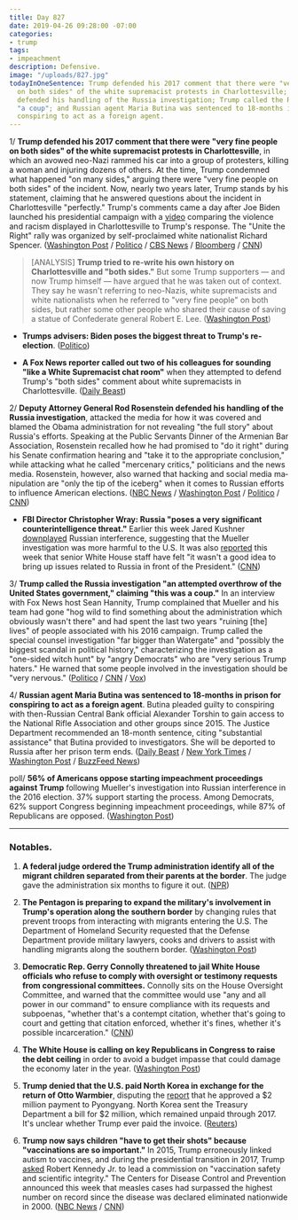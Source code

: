 ```yaml
---
title: Day 827
date: 2019-04-26 09:28:00 -07:00
categories:
- trump
tags:
- impeachment
description: Defensive.
image: "/uploads/827.jpg"
todayInOneSentence: Trump defended his 2017 comment that there were "very fine people
  on both sides" of the white supremacist protests in Charlottesville; Rod Rosenstein
  defended his handling of the Russia investigation; Trump called the Russia investigation
  "a coup"; and Russian agent Maria Butina was sentenced to 18-months in prison for
  conspiring to act as a foreign agent.
---
```


1/ **Trump defended his 2017 comment that there were "very fine people on both sides" of the white supremacist protests in Charlottesville**, in which an avowed neo-Nazi rammed his car into a group of protesters, killing a woman and injuring dozens of others. At the time, Trump condemned what happened "on many sides," arguing there were "very fine people on both sides" of the incident. Now, nearly two years later, Trump stands by his statement, claiming that he answered questions about the incident in Charlottesville "perfectly." Trump's comments came a day after Joe Biden launched his presidential campaign with a [video](https://www.cnn.com/2019/04/25/politics/joe-biden-charlottesville-trump-2020-launch/index.html) comparing the violence and racism displayed in Charlottesville to Trump's response. The "Unite the Right" rally was organized by self-proclaimed white nationalist Richard Spencer. ([Washington Post](https://www.washingtonpost.com/politics/trump-defends-charlottesville-comments-by-praising-a-confederate-general/2019/04/26/80ba1d24-682b-11e9-a1b6-b29b90efa879_story.html) / [Politico](https://www.politico.com/story/2019/04/26/trump-charlottesville-comments-1290724) / [CBS News](https://www.cbsnews.com/news/trump-leaves-for-nra-speech-in-indianapolis-live-updates/) / [Bloomberg](https://www.bloomberg.com/news/articles/2019-04-26/trump-biden-charlottesville) / [CNN](https://www.cnn.com/2019/04/26/politics/charlottesville-donald-trump-joe-biden-robert-e-lee/index.html))

> \[ANALYSIS\] **Trump tried to re-write his own history on Charlottesville and "both sides."** But some Trump supporters — and now Trump himself — have argued that he was taken out of context. They say he wasn't referring to neo-Nazis, white supremacists and white nationalists when he referred to "very fine people" on both sides, but rather some other people who shared their cause of saving a statue of Confederate general Robert E. Lee. ([Washington Post](https://www.washingtonpost.com/politics/2019/04/25/meet-trump-charlottesville-truthers/))

* **Trumps advisers: Biden poses the biggest threat to Trump's re-election**. ([Politico](https://www.politico.com/story/2019/04/25/donald-trump-joe-biden-2020-1290338))

* **A Fox News reporter called out two of his colleagues for sounding "like a White Supremacist chat room"** when they attempted to defend Trump's "both sides" comment about white supremacists in Charlottesville. ([Daily Beast](https://www.thedailybeast.com/fox-news-reporter-rips-colleagues-over-charlottesville-you-sound-like-white-supremacist-chat-room))

2/ **Deputy Attorney General Rod Rosenstein defended his handling of the Russia investigation**, attacked the media for how it was covered and blamed the Obama administration for not revealing "the full story" about Russia's efforts. Speaking at the Public Servants Dinner of the Armenian Bar Association, Rosenstein recalled how he had promised to "do it right" during his Senate confirmation hearing and "take it to the appropriate conclusion," while attacking what he called "mercenary critics," politicians and the news media. Rosenstein, however, also warned that hacking and social media ma­nipu­la­tion are "only the tip of the iceberg" when it comes to Russian efforts to influence American elections. ([NBC News](https://www.nbcnews.com/politics/white-house/rosenstein-defends-russia-probe-rips-obama-administration-n998861) / [Washington Post](https://www.washingtonpost.com/world/national-security/rosenstein-fires-back-at-critics-over-mueller-report/2019/04/25/b474d168-67bd-11e9-a1b6-b29b90efa879_story.html) / [Politico](https://www.politico.com/story/2019/04/26/rosenstein-russia-investigation-1290412) / [CNN](https://www.cnn.com/2019/04/25/politics/rod-rosenstein-armenian-dinner/index.html))

* **FBI Director Christopher Wray: Russia "poses a very significant counterintelligence threat."** Earlier this week Jared Kushner [downplayed](https://whatthefuckjusthappenedtoday.com/2019/04/23/day-824/#4-jared-kushner-claimed-%E2%80%93-without-ev) Russian interference, suggesting that the Mueller investigation was more harmful to the U.S. It was also [reported](https://whatthefuckjusthappenedtoday.com/2019/04/24/day-825/) this week that senior White House staff have felt "it wasn't a good idea to bring up issues related to Russia in front of the President." ([CNN](https://www.cnn.com/2019/04/26/politics/christopher-wray-russia-intelligence-threat/index.html))

3/ **Trump called the Russia investigation "an attempted overthrow of the United States government," claiming "this was a coup."** In an interview with Fox News host Sean Hannity, Trump complained that Mueller and his team had gone "hog wild to find something about the administration which obviously wasn't there" and had spent the last two years "ruining \[the\] lives" of people associated with his 2016 campaign. Trump called the special counsel investigation "far bigger than Watergate" and "possibly the biggest scandal in political history," characterizing the investigation as a "one-sided witch hunt" by "angry Democrats" who are "very serious Trump haters." He warned that some people involved in the investigation should be "very nervous." ([Politico](https://www.politico.com/story/2019/04/26/trump-mueller-investigation-was-a-coup-1290343) / [CNN](https://www.cnn.com/2019/04/25/politics/trump-attempted-coup/index.html) / [Vox](https://www.vox.com/2019/4/26/18517763/trump-hannity-coup-mueller))

4/ **Russian agent Maria Butina was sentenced to 18-months in prison for conspiring to act as a foreign agent**. Butina pleaded guilty to conspiring with then-Russian Central Bank official Alexander Torshin to gain access to the National Rifle Association and other groups since 2015. The Justice Department recommended an 18-month sentence, citing "substantial assistance" that Butina provided to investigators. She will be deported to Russia after her prison term ends. ([Daily Beast](https://www.thedailybeast.com/russian-agent-maria-butina-sentenced-i-destroyed-my-own-life?ref=home) / [New York Times](https://www.nytimes.com/2019/04/26/us/politics/maria-butina-sentence-russia.html) / [Washington Post](https://www.washingtonpost.com/local/legal-issues/maria-butina-russian-who-conspired-to-infiltrate-the-nra-due-for-sentencing/2019/04/25/3ff24216-66ce-11e9-82ba-fcfeff232e8f_story.html) / [BuzzFeed News](https://www.buzzfeednews.com/article/zoetillman/maria-butina-sentenced-russia-agent-nra))

poll/ **56% of Americans oppose starting impeachment proceedings against Trump** following Mueller's investigation into Russian interference in the 2016 election. 37% support starting the process. Among Democrats, 62% support Congress beginning impeachment proceedings, while 87% of Republicans are opposed. ([Washington Post](https://www.washingtonpost.com/politics/majority-of-americans-oppose-impeachment-but-majority-also-says-trump-lied-to-public/2019/04/26/116869ca-66d8-11e9-a1b6-b29b90efa879_story.html))

---

### Notables.

1. **A federal judge ordered the Trump administration identify all of the migrant children separated from their parents at the border**. The judge gave the administration six months to figure it out. ([NPR](https://www.npr.org/2019/04/26/717380923/court-orders-administration-to-identify-separated-migrant-children-within-6-mont))

2. **The Pentagon is preparing to expand the military's involvement in Trump's operation along the southern border** by changing rules that prevent troops from interacting with migrants entering the U.S. The Department of Homeland Security requested that the Defense Department provide military lawyers, cooks and drivers to assist with handling migrants along the southern border. ([Washington Post](https://www.washingtonpost.com/world/national-security/pentagon-set-to-expand-military-role-along-southern-border/2019/04/26/f2b04666-682a-11e9-82ba-fcfeff232e8f_story.html))

3. **Democratic Rep. Gerry Connolly threatened to jail White House officials who refuse to comply with oversight or testimony requests from congressional committees.** Connolly sits on the House Oversight Committee, and warned that the committee would use "any and all power in our command" to ensure compliance with its requests and subpoenas, "whether that's a contempt citation, whether that's going to court and getting that citation enforced, whether it's fines, whether it's possible incarceration." ([CNN](https://www.cnn.com/2019/04/25/politics/gerry-connolly-subpoenas-white-house-cnntv/index.html))

4. **The White House is calling on key Republicans in Congress to raise the debt ceiling** in order to avoid a budget impasse that could damage the economy later in the year. ([Washington Post](https://www.washingtonpost.com/business/economy/trump-administration-pushes-for-quick-action-to-raise-debt-limit/2019/04/25/47b16a48-6775-11e9-a1b6-b29b90efa879_story.html?noredirect=on))

5. **Trump denied that the U.S. paid North Korea in exchange for the return of Otto Warmbier**, disputing the [report](https://whatthefuckjusthappenedtoday.com/2019/04/25/day-826/) that he approved a $2 million payment to Pyongyang. North Korea sent the Treasury Department a bill for $2 million, which remained unpaid through 2017. It's unclear whether Trump ever paid the invoice. ([Reuters](https://www.reuters.com/article/us-usa-northkorea-warmbier-idUSKCN1S215O))

6. **Trump now says children "have to get their shots" because "vaccinations are so important."** In 2015, Trump erroneously linked autism to vaccines, and during the presidential transition in 2017, Trump [asked](https://www.washingtonpost.com/politics/trump-to-meet-with-proponent-of-debunked-tie-between-vaccines-and-autism/2017/01/10/4a5d03c0-d752-11e6-9f9f-5cdb4b7f8dd7_story.html) Robert Kennedy Jr. to lead a commission on "vaccination safety and scientific integrity." The Centers for Disease Control and Prevention announced this week that measles cases had surpassed the highest number on record since the disease was declared eliminated nationwide in 2000. ([NBC News](https://www.nbcnews.com/politics/white-house/trump-measles-vaccination-they-have-get-shot-n998881) / [CNN](https://www.cnn.com/2019/04/26/politics/donald-trump-measles-vaccines/index.html))